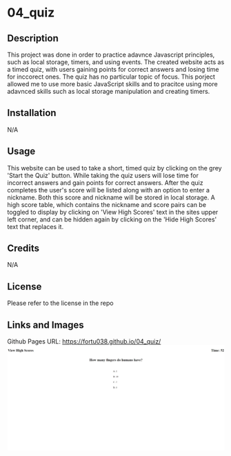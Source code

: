 # 04_quiz

## Description

This project was done in order to practice adavnce Javascript principles, such as local storage,
timers, and using events.
The created website acts as a timed quiz, with users gaining points for correct answers and losing 
time for inccorect ones. The quiz has no particular topic of focus.
This porject allowed me to use more basic JavaScript skills and to pracitce using more adavnced 
skills such as local storage manipulation and creating timers.


## Installation

N/A

## Usage

This website can be used to take a short, timed quiz by clicking on the grey 'Start the Quiz' 
button. While taking the quiz users will lose time for incorrect answers and gain points for 
correct answers. After the quiz completes the user's score will be listed along with an option to 
enter a nickname. Both this score and nickname will be stored in local storage. A high score table,
which contains the nickname and score pairs can be toggled to display by clicking on
'View High Scores' text in the sites upper left corner, and can be hidden again by clicking on the
'Hide High Scores' text that replaces it.

## Credits

N/A

## License

Please refer to the license in the repo

## Links and Images

Github Pages URL: https://fortu038.github.io/04_quiz/
![A screenshot of the quiz site with a question currently pulled up](./assets/images/quiz_in_progress.jpg)